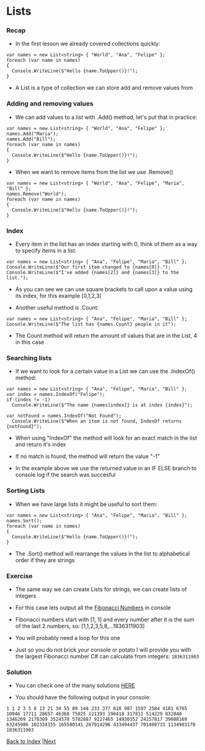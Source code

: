 # Lists

### Recap

* In the first lesson we already covered collections quickly:

```
var names = new List<string> { "World", "Ana", "Felipe" };
foreach (var name in names)
{
  Console.WriteLine($"Hello {name.ToUpper()}!");
}
```

* A  List<T> is a type of collection we can store add and remove values from

### Adding and removing values

* We can add values to a list with .Add() method, let's put that in practice:

```
var names = new List<string> { "World", "Ana", "Felipe" };
names.Add("Maria");
names.Add("Bill");
foreach (var name in names)
{
  Console.WriteLine($"Hello {name.ToUpper()}!");
}
```

* When we want to remove items from the list we use .Remove()

```
var names = new List<string> { "World", "Ana", "Felipe", "Maria", "Bill" };
names.Remove("World");
foreach (var name in names)
{
  Console.WriteLine($"Hello {name.ToUpper()}!");
}
```

### Index

* Every item in the list has an index starting with 0, think of them as a way to specify items in a list:

```
var names = new List<string> { "Ana", "Felipe", "Maria", "Bill" };
Console.WriteLine($"Our first item changed to {names[0]}.");
Console.WriteLine($"I've added {names[2]} and {names[3]} to the list.");
```

* As you can see we can use square brackets to call upon a value using its index, for this example [0,1,2,3]

* Another useful method is .Count:

```
var names = new List<string> { "Ana", "Felipe", "Maria", "Bill" };
Console.WriteLine($"The list has {names.Count} people in it");
```

* The Count method will return the amount of values that are in the List, 4 in this case

### Searching lists

* If we want to look for a certain value in a List we can use the .IndexOf() method:

```
var names = new List<string> { "Ana", "Felipe", "Maria", "Bill" };
var index = names.IndexOf("Felipe");
if (index != -1)
  Console.WriteLine($"The name {names[index]} is at index {index}");

var notFound = names.IndexOf("Not Found");
  Console.WriteLine($"When an item is not found, IndexOf returns {notFound}");
```

* When using "IndexOf" the method will look for an exact match in the list and return it's index

* If no match is found, the method will return the value "-1"

* In the example above we use the returned value in an IF ELSE branch to console log if the search was succesful

### Sorting Lists

* When we have large lists it might be useful to sort them:

```
var names = new List<string> { "Ana", "Felipe", "Maria", "Bill" };
names.Sort();
foreach (var name in names)
{
  Console.WriteLine($"Hello {name.ToUpper()}!");
}
```

* The .Sort() method will rearrange the values in the list to alphabetical order if they are strings

### Exercise

* The same way we can create Lists<T> for strings, we can create lists of integers

* For this case lets output all the [Fibonacci Numbers](https://en.wikipedia.org/wiki/Fibonacci_number) in console

* Fibonacci numbers start with [1, 1] and every number after it is the sum of the last 2 numbers, so: [1,1,2,3,5,8,...1836311903]

* You will probably need a loop for this one

* Just so you do not brick your console or potato I will provide you with the largest Fibonacci number C# can calculate from integers: `1836311903`

### Solution

* You can check one of the many solutions [HERE](example-2.md)

* You should have the following output in your console:

`1
 1
 2
 3
 5
 8
 13
 21
 34
 55
 89
 144
 233
 377
 610
 987
 1597
 2584
 4181
 6765
 10946
 17711
 28657
 46368
 75025
 121393
 196418
 317811
 514229
 832040
 1346269
 2178309
 3524578
 5702887
 9227465
 14930352
 24157817
 39088169
 63245986
 102334155
 165580141
 267914296
 433494437
 701408733
 1134903170
 1836311903`
 
 [Back to Index](index.md) |[Next](console.md)
